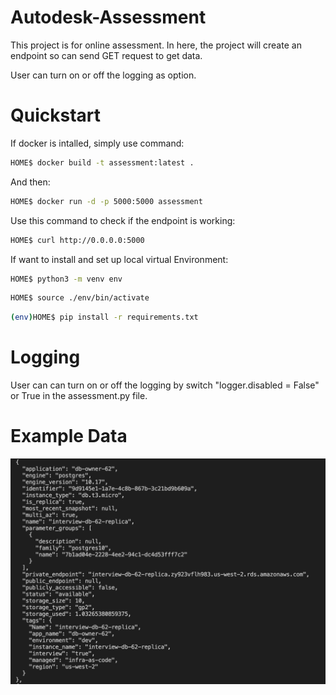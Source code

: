 # Autodesk-Assessment
This project is for online assessment. In here, the project will create an endpoint so can send GET request to get data.

User can turn on or off the logging as option.

# Quickstart
If docker is intalled, simply use command:

```sh
HOME$ docker build -t assessment:latest .
```
And then:

```sh
HOME$ docker run -d -p 5000:5000 assessment
```
Use this command to check if the endpoint is working:
```sh
HOME$ curl http://0.0.0.0:5000
```
If want to install and set up local virtual Environment:
```sh
HOME$ python3 -m venv env
```
```sh
HOME$ source ./env/bin/activate
```
```sh
(env)HOME$ pip install -r requirements.txt
```

# Logging
User can can turn on or off the logging by switch "logger.disabled = False" or True in the assessment.py file.

# Example Data
![Alt text](image.png?raw=true "Title")